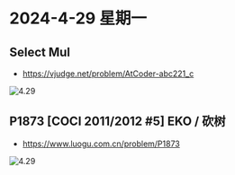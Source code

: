 # 2024-4-29 星期一

## Select Mul

- https://vjudge.net/problem/AtCoder-abc221_c

![4.29](https://img2.imgtp.com/2024/04/29/kyeBjdPB.png)

## P1873 [COCI 2011/2012 #5] EKO / 砍树

- https://www.luogu.com.cn/problem/P1873

![4.29](https://img2.imgtp.com/2024/04/29/rmA7IJze.png)